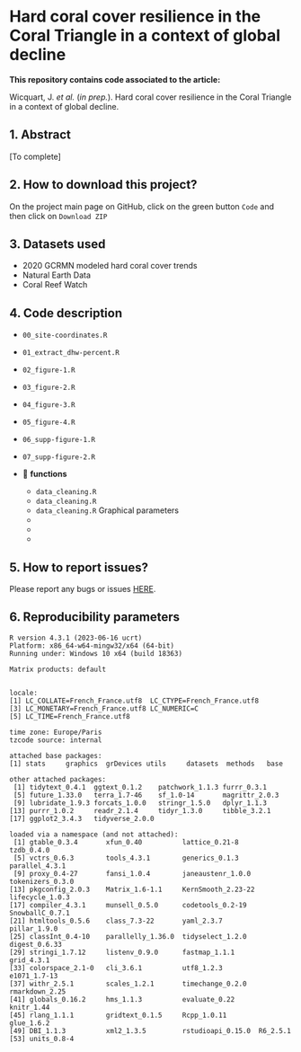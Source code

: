 
<!-- README.md is generated from README.Rmd. Please edit that file -->

# **Hard coral cover resilience in the Coral Triangle in a context of global decline**

**This repository contains code associated to the article:**

Wicquart, J. *et al.* (*in prep.*). Hard coral cover resilience in the
Coral Triangle in a context of global decline.

## 1. Abstract

\[To complete\]

## 2. How to download this project?

On the project main page on GitHub, click on the green button `Code` and
then click on `Download ZIP`

## 3. Datasets used

- 2020 GCRMN modeled hard coral cover trends
- Natural Earth Data
- Coral Reef Watch

## 4. Code description

- `00_site-coordinates.R`

- `01_extract_dhw-percent.R`

- `02_figure-1.R`

- `03_figure-2.R`

- `04_figure-3.R`

- `05_figure-4.R`

- `06_supp-figure-1.R`

- `07_supp-figure-2.R`

- :file_folder: **functions**

  - `data_cleaning.R`
  - `data_cleaning.R`
  - `data_cleaning.R` Graphical parameters
  - 
  - 
  - 

## 5. How to report issues?

Please report any bugs or issues
[HERE](https://github.com/JWicquart/monitoring_workflow/issues).

## 6. Reproducibility parameters

    R version 4.3.1 (2023-06-16 ucrt)
    Platform: x86_64-w64-mingw32/x64 (64-bit)
    Running under: Windows 10 x64 (build 18363)

    Matrix products: default


    locale:
    [1] LC_COLLATE=French_France.utf8  LC_CTYPE=French_France.utf8   
    [3] LC_MONETARY=French_France.utf8 LC_NUMERIC=C                  
    [5] LC_TIME=French_France.utf8    

    time zone: Europe/Paris
    tzcode source: internal

    attached base packages:
    [1] stats     graphics  grDevices utils     datasets  methods   base     

    other attached packages:
     [1] tidytext_0.4.1  ggtext_0.1.2    patchwork_1.1.3 furrr_0.3.1    
     [5] future_1.33.0   terra_1.7-46    sf_1.0-14       magrittr_2.0.3 
     [9] lubridate_1.9.3 forcats_1.0.0   stringr_1.5.0   dplyr_1.1.3    
    [13] purrr_1.0.2     readr_2.1.4     tidyr_1.3.0     tibble_3.2.1   
    [17] ggplot2_3.4.3   tidyverse_2.0.0

    loaded via a namespace (and not attached):
     [1] gtable_0.3.4       xfun_0.40          lattice_0.21-8     tzdb_0.4.0        
     [5] vctrs_0.6.3        tools_4.3.1        generics_0.1.3     parallel_4.3.1    
     [9] proxy_0.4-27       fansi_1.0.4        janeaustenr_1.0.0  tokenizers_0.3.0  
    [13] pkgconfig_2.0.3    Matrix_1.6-1.1     KernSmooth_2.23-22 lifecycle_1.0.3   
    [17] compiler_4.3.1     munsell_0.5.0      codetools_0.2-19   SnowballC_0.7.1   
    [21] htmltools_0.5.6    class_7.3-22       yaml_2.3.7         pillar_1.9.0      
    [25] classInt_0.4-10    parallelly_1.36.0  tidyselect_1.2.0   digest_0.6.33     
    [29] stringi_1.7.12     listenv_0.9.0      fastmap_1.1.1      grid_4.3.1        
    [33] colorspace_2.1-0   cli_3.6.1          utf8_1.2.3         e1071_1.7-13      
    [37] withr_2.5.1        scales_1.2.1       timechange_0.2.0   rmarkdown_2.25    
    [41] globals_0.16.2     hms_1.1.3          evaluate_0.22      knitr_1.44        
    [45] rlang_1.1.1        gridtext_0.1.5     Rcpp_1.0.11        glue_1.6.2        
    [49] DBI_1.1.3          xml2_1.3.5         rstudioapi_0.15.0  R6_2.5.1          
    [53] units_0.8-4       
